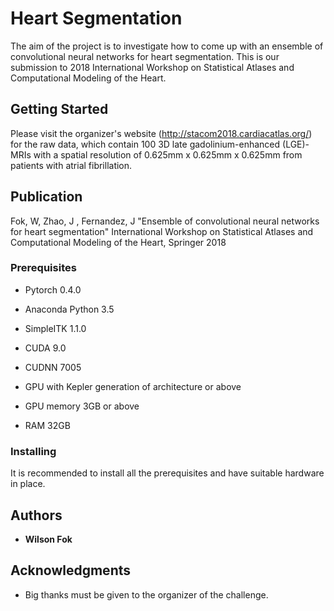 # Heart Segmentation

The aim of the project is to investigate how to come up with an ensemble of convolutional neural networks for heart segmentation. This is our submission to 2018 International Workshop on Statistical Atlases and Computational Modeling of the Heart. 

## Getting Started

Please visit the organizer's website (http://stacom2018.cardiacatlas.org/) for the raw data, which contain 100 3D late gadolinium-enhanced (LGE)-MRIs with a spatial resolution of 0.625mm x 0.625mm x 0.625mm from patients with atrial fibrillation. 

## Publication

Fok, W, Zhao, J , Fernandez, J
"Ensemble of convolutional neural networks for heart segmentation"
International Workshop on Statistical Atlases and Computational Modeling of the Heart, Springer 2018

### Prerequisites

* Pytorch 0.4.0
* Anaconda Python 3.5
* SimpleITK 1.1.0
* CUDA 9.0
* CUDNN 7005

* GPU with Kepler generation of architecture or above
* GPU memory 3GB or above
* RAM 32GB

### Installing

It is recommended to install all the prerequisites and have suitable hardware in place.

## Authors

* **Wilson Fok** 


## Acknowledgments

* Big thanks must be given to the organizer of the challenge. 
